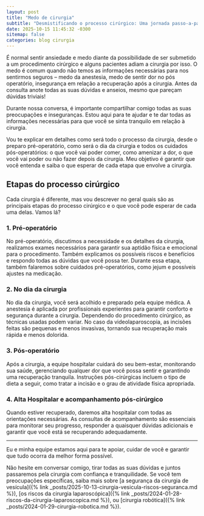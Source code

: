 ```yaml
---
layout: post
title: "Medo de cirurgia"
subtitle: "Desmistificando o processo cirúrgico: Uma jornada passo-a-passo"
date: 2025-10-15 11:45:32 -0300
sitemap: false
categories: blog cirurgia
---
```


É normal sentir ansiedade e medo diante da possibilidade de ser submetido a um procedimento cirúrgico e alguns pacientes adiam a cirurgia por isso. O medo é comum quando não temos as informações necessárias para nos sentirmos seguros – medo da anestesia, medo de sentir dor no pós operatório, insegurança em relação a recuperação após a cirurgia. Antes da consulta anote todas as suas dúvidas e anseios, mesmo que pareçam dúvidas triviais!

Durante nossa conversa, é importante compartilhar comigo todas as suas preocupações e inseguranças. Estou aqui para te ajudar e te dar todas as informações necessárias para que você se sinta tranquilo em relação à cirurgia.

Vou te explicar em detalhes como será todo o processo da cirurgia, desde o preparo pré-operatório, como será o dia da cirurgia e todos os cuidados pós-operatórios: o que você vai poder comer, como amenizar a dor, o que você vai poder ou não fazer depois da cirurgia. Meu objetivo é garantir que você entenda e saiba o que esperar de cada etapa que envolve a cirurgia.

## Etapas do processo cirúrgico

Cada cirurgia é diferente, mas vou descrever no geral quais são as principais etapas do processo cirúrgico e o que você pode esperar de cada uma delas. Vamos lá?

### 1. Pré-operatório

No pré-operatório, discutimos a necessidade e os detalhes da cirurgia, realizamos exames necessários para garantir sua aptidão física e emocional para o procedimento. Também explicamos os possíveis riscos e benefícios e respondo todas as dúvidas que você possa ter. Durante essa etapa, também falaremos sobre cuidados pré-operatórios, como jejum e possíveis ajustes na medicação.

### 2. No dia da cirurgia

No dia da cirurgia, você será acolhido e preparado pela equipe médica. A anestesia é aplicada por profissionais experientes para garantir conforto e segurança durante a cirurgia. Dependendo do procedimento cirúrgico, as técnicas usadas podem variar. No caso da videolaparoscopia, as incisões feitas são pequenas e menos invasivas, tornando sua recuperação mais rápida e menos dolorida.

### 3. Pós-operatório

Após a cirurgia, a equipe hospitalar cuidará do seu bem-estar, monitorando sua saúde, gerenciando qualquer dor que você possa sentir e garantindo uma recuperação tranquila. Instruções pós-cirúrgicas incluem o tipo de dieta a seguir, como tratar a incisão e o grau de atividade física apropriada.

### 4. Alta Hospitalar e acompanhamento pós-cirúrgico

Quando estiver recuperado, daremos alta hospitalar com todas as orientações necessárias. As consultas de acompanhamento são essenciais para monitorar seu progresso, responder a quaisquer dúvidas adicionais e garantir que você está se recuperando adequadamente.

---

Eu e minha equipe estamos aqui para te apoiar, cuidar de você e garantir que tudo ocorra da melhor forma possível.

Não hesite em conversar comigo, tirar todas as suas dúvidas e juntos passaremos pela cirurgia com confiança e tranquilidade. Se você tem preocupações específicas, saiba mais sobre [a segurança da cirurgia de vesícula]({% link _posts/2025-10-13-cirurgia-vesicula-riscos-seguranca.md %}), [os riscos da cirurgia laparoscópica]({% link _posts/2024-01-28-riscos-da-cirurgia-laparoscopica.md %}), ou [cirurgia robótica]({% link _posts/2024-01-29-cirurgia-robotica.md %}).
